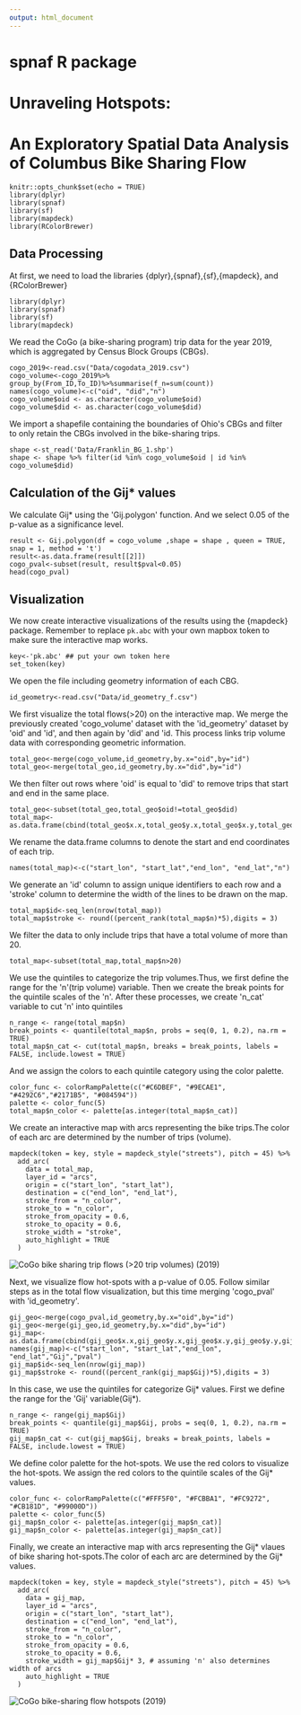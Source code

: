 ```yaml
---
output: html_document
---
```

# spnaf R package
# Unraveling Hotspots: 
# An Exploratory Spatial Data Analysis of Columbus Bike Sharing Flow


```{r setup, include=FALSE}
knitr::opts_chunk$set(echo = TRUE)
library(dplyr)
library(spnaf)
library(sf)
library(mapdeck)
library(RColorBrewer)
```


## Data Processing

At first, we need to load the libraries {dplyr},{spnaf},{sf},{mapdeck}, and {RColorBrewer}

```{r load the libraries need}
library(dplyr)
library(spnaf)
library(sf)
library(mapdeck)
```


We read the CoGo (a bike-sharing program) trip data for the year 2019, which is aggregated by Census Block Groups (CBGs).


```{r load data}
cogo_2019<-read.csv("Data/cogodata_2019.csv")
cogo_volume<-cogo_2019%>% group_by(From_ID,To_ID)%>%summarise(f_n=sum(count))
names(cogo_volume)<-c("oid", "did","n")
cogo_volume$oid <- as.character(cogo_volume$oid)
cogo_volume$did <- as.character(cogo_volume$did)
```



We import a shapefile containing the boundaries of Ohio's CBGs and filter to only retain the CBGs involved in the bike-sharing trips.



```{r import shapefile}
shape <-st_read('Data/Franklin_BG_1.shp')
shape <- shape %>% filter(id %in% cogo_volume$oid | id %in% cogo_volume$did)
```


## Calculation of the Gij\* values 


We calculate Gij\* using the 'Gij.polygon' function. And we select 0.05 of the p-value as a significance level.


```{r Gij calculation}
result <- Gij.polygon(df = cogo_volume ,shape = shape , queen = TRUE, snap = 1, method = 't')
result<-as.data.frame(result[[2]])
cogo_pval<-subset(result, result$pval<0.05)
head(cogo_pval)
```



## Visualization


We now create interactive visualizations of the results using the {mapdeck} package. Remember to replace `pk.abc` with your own mapbox token to make sure the interactive map works.


```{r set up the personal token}
key<-'pk.abc' ## put your own token here
set_token(key)
```


We open the file including geometry information of each CBG.


```{r open the geometry file}
id_geometry<-read.csv("Data/id_geometry_f.csv")
```


We first visualize the total flows(\>20) on the interactive map. We merge the previously created 'cogo_volume' dataset with the 'id_geometry' dataset by 'oid' and 'id', and then again by 'did' and 'id. This process links trip volume data with corresponding geometric information.


```{r data processing}
total_geo<-merge(cogo_volume,id_geometry,by.x="oid",by="id")
total_geo<-merge(total_geo,id_geometry,by.x="did",by="id")
```


We then filter out rows where 'oid' is equal to 'did' to remove trips that start and end in the same place.


```{r filter the data.frame}
total_geo<-subset(total_geo,total_geo$oid!=total_geo$did)
total_map<-as.data.frame(cbind(total_geo$x.x,total_geo$y.x,total_geo$x.y,total_geo$y.y,total_geo$n))
```


We rename the data.frame columns to denote the start and end coordinates of each trip.


```{r rename the data.frame}
names(total_map)<-c("start_lon", "start_lat","end_lon", "end_lat","n")
```


We generate an 'id' column to assign unique identifiers to each row and a 'stroke' column to determine the width of the lines to be drawn on the map.


```{r generate columns}
total_map$id<-seq_len(nrow(total_map))
total_map$stroke <- round((percent_rank(total_map$n)*5),digits = 3)
```

We filter the data to only include trips that have a total volume of more than 20.

```{r subset the data.frame}
total_map<-subset(total_map,total_map$n>20)
```


We use the quintiles to categorize the trip volumes.Thus, we first define the range for the 'n'(trip volume) variable. Then we create the break points for the quintile scales of the 'n'. After these processes, we create 'n_cat' variable to cut 'n' into quintiles


```{r cut into quintiles}
n_range <- range(total_map$n)
break_points <- quantile(total_map$n, probs = seq(0, 1, 0.2), na.rm = TRUE)
total_map$n_cat <- cut(total_map$n, breaks = break_points, labels = FALSE, include.lowest = TRUE)
```


And we assign the colors to each quintile category using the color palette.


```{r assing colors}
color_func <- colorRampPalette(c("#C6DBEF", "#9ECAE1", "#4292C6","#2171B5", "#084594"))
palette <- color_func(5)
total_map$n_color <- palette[as.integer(total_map$n_cat)]
```


We create an interactive map with arcs representing the bike trips.The color of each arc are determined by the number of trips (volume).


```{r visualization:total volumes,eval=FALSE}
mapdeck(token = key, style = mapdeck_style("streets"), pitch = 45) %>%
  add_arc(
    data = total_map,
    layer_id = "arcs",
    origin = c("start_lon", "start_lat"),
    destination = c("end_lon", "end_lat"),
    stroke_from = "n_color",
    stroke_to = "n_color",
    stroke_from_opacity = 0.6,
    stroke_to_opacity = 0.6,
    stroke_width = "stroke",
    auto_highlight = TRUE
  )
```

![CoGo bike sharing trip flows (>20 trip volumes) (2019)](Maps/Figure1.png)


Next, we visualize flow hot-spots with a p-value of 0.05. Follow similar steps as in the total flow visualization, but this time merging 'cogo_pval' with 'id_geometry'.


```{r data processing for flow hot-spots}
gij_geo<-merge(cogo_pval,id_geometry,by.x="oid",by="id")
gij_geo<-merge(gij_geo,id_geometry,by.x="did",by="id")
gij_map<-as.data.frame(cbind(gij_geo$x.x,gij_geo$y.x,gij_geo$x.y,gij_geo$y.y,gij_geo$Gij,gij_geo$pval))
names(gij_map)<-c("start_lon", "start_lat","end_lon", "end_lat","Gij","pval")
gij_map$id<-seq_len(nrow(gij_map))
gij_map$stroke <- round((percent_rank(gij_map$Gij)*5),digits = 3)
```


In this case, we use the quintiles for categorize Gij\* values. First we define the range for the 'Gij' variable(Gij\*).


```{r cut the Gij valables into quintiles}
n_range <- range(gij_map$Gij)
break_points <- quantile(gij_map$Gij, probs = seq(0, 1, 0.2), na.rm = TRUE)
gij_map$n_cat <- cut(gij_map$Gij, breaks = break_points, labels = FALSE, include.lowest = TRUE)
```


We define color palette for the hot-spots. We use the red colors to visualize the hot-spots. We assign the red colors to the quintile scales of the Gij\* values.


```{r assing red colors to the Gij quintiles}
color_func <- colorRampPalette(c("#FFF5F0", "#FCBBA1", "#FC9272", "#CB181D", "#99000D")) 
palette <- color_func(5) 
gij_map$n_color <- palette[as.integer(gij_map$n_cat)]
gij_map$n_color <- palette[as.integer(gij_map$n_cat)]
```


Finally, we create an interactive map with arcs representing the Gij\* vlaues of bike sharing hot-spots.The color of each arc are determined by the Gij\* values.


```{r visulazation:flow hot-spots,eval=FALSE}
mapdeck(token = key, style = mapdeck_style("streets"), pitch = 45) %>%
  add_arc(
    data = gij_map,
    layer_id = "arcs",
    origin = c("start_lon", "start_lat"),
    destination = c("end_lon", "end_lat"),
    stroke_from = "n_color",
    stroke_to = "n_color",
    stroke_from_opacity = 0.6,
    stroke_to_opacity = 0.6,
    stroke_width = gij_map$Gij* 3, # assuming 'n' also determines width of arcs
    auto_highlight = TRUE
  )
```


![CoGo bike-sharing flow hotspots (2019)](Maps/Figure2.png)
